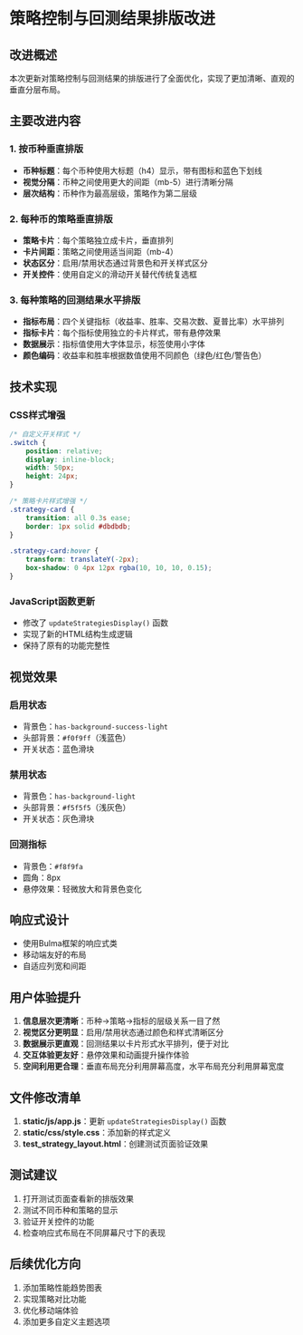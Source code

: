 # 策略控制与回测结果排版改进

## 改进概述

本次更新对策略控制与回测结果的排版进行了全面优化，实现了更加清晰、直观的垂直分层布局。

## 主要改进内容

### 1. 按币种垂直排版
- **币种标题**：每个币种使用大标题（h4）显示，带有图标和蓝色下划线
- **视觉分隔**：币种之间使用更大的间距（mb-5）进行清晰分隔
- **层次结构**：币种作为最高层级，策略作为第二层级

### 2. 每种币的策略垂直排版
- **策略卡片**：每个策略独立成卡片，垂直排列
- **卡片间距**：策略之间使用适当间距（mb-4）
- **状态区分**：启用/禁用状态通过背景色和开关样式区分
- **开关控件**：使用自定义的滑动开关替代传统复选框

### 3. 每种策略的回测结果水平排版
- **指标布局**：四个关键指标（收益率、胜率、交易次数、夏普比率）水平排列
- **指标卡片**：每个指标使用独立的卡片样式，带有悬停效果
- **数据展示**：指标值使用大字体显示，标签使用小字体
- **颜色编码**：收益率和胜率根据数值使用不同颜色（绿色/红色/警告色）

## 技术实现

### CSS样式增强
```css
/* 自定义开关样式 */
.switch {
    position: relative;
    display: inline-block;
    width: 50px;
    height: 24px;
}

/* 策略卡片样式增强 */
.strategy-card {
    transition: all 0.3s ease;
    border: 1px solid #dbdbdb;
}

.strategy-card:hover {
    transform: translateY(-2px);
    box-shadow: 0 4px 12px rgba(10, 10, 10, 0.15);
}
```

### JavaScript函数更新
- 修改了 `updateStrategiesDisplay()` 函数
- 实现了新的HTML结构生成逻辑
- 保持了原有的功能完整性

## 视觉效果

### 启用状态
- 背景色：`has-background-success-light`
- 头部背景：`#f0f9ff`（浅蓝色）
- 开关状态：蓝色滑块

### 禁用状态
- 背景色：`has-background-light`
- 头部背景：`#f5f5f5`（浅灰色）
- 开关状态：灰色滑块

### 回测指标
- 背景色：`#f8f9fa`
- 圆角：8px
- 悬停效果：轻微放大和背景色变化

## 响应式设计

- 使用Bulma框架的响应式类
- 移动端友好的布局
- 自适应列宽和间距

## 用户体验提升

1. **信息层次更清晰**：币种→策略→指标的层级关系一目了然
2. **视觉区分更明显**：启用/禁用状态通过颜色和样式清晰区分
3. **数据展示更直观**：回测结果以卡片形式水平排列，便于对比
4. **交互体验更友好**：悬停效果和动画提升操作体验
5. **空间利用更合理**：垂直布局充分利用屏幕高度，水平布局充分利用屏幕宽度

## 文件修改清单

1. **static/js/app.js**：更新 `updateStrategiesDisplay()` 函数
2. **static/css/style.css**：添加新的样式定义
3. **test_strategy_layout.html**：创建测试页面验证效果

## 测试建议

1. 打开测试页面查看新的排版效果
2. 测试不同币种和策略的显示
3. 验证开关控件的功能
4. 检查响应式布局在不同屏幕尺寸下的表现

## 后续优化方向

1. 添加策略性能趋势图表
2. 实现策略对比功能
3. 优化移动端体验
4. 添加更多自定义主题选项
